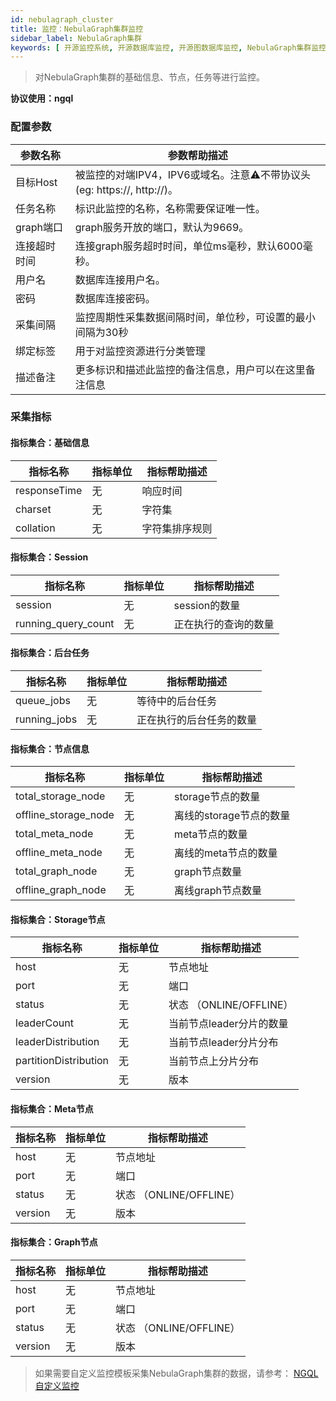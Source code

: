 ```yaml
---
id: nebulagraph_cluster
title: 监控：NebulaGraph集群监控
sidebar_label: NebulaGraph集群
keywords: [ 开源监控系统, 开源数据库监控, 开源图数据库监控, NebulaGraph集群监控 ]
---
```


> 对NebulaGraph集群的基础信息、节点，任务等进行监控。

**协议使用：ngql**

### 配置参数

|  参数名称   |                        参数帮助描述                        |
|---------|------------------------------------------------------|
| 目标Host  | 被监控的对端IPV4，IPV6或域名。注意⚠️不带协议头(eg: https://, http://)。 |
| 任务名称    | 标识此监控的名称，名称需要保证唯一性。                                  |
| graph端口 | graph服务开放的端口，默认为9669。                                |
| 连接超时时间  | 连接graph服务超时时间，单位ms毫秒，默认6000毫秒。                       |
| 用户名     | 数据库连接用户名。                                            |
| 密码      | 数据库连接密码。                                             |
| 采集间隔    | 监控周期性采集数据间隔时间，单位秒，可设置的最小间隔为30秒                       |
| 绑定标签    | 用于对监控资源进行分类管理                                        |
| 描述备注    | 更多标识和描述此监控的备注信息，用户可以在这里备注信息                          |

### 采集指标

#### 指标集合：基础信息

|     指标名称     | 指标单位 | 指标帮助描述  |
|--------------|------|---------|
| responseTime | 无    | 响应时间    |
| charset      | 无    | 字符集     |
| collation    | 无    | 字符集排序规则 |

#### 指标集合：Session

|        指标名称         | 指标单位 |   指标帮助描述   |
|---------------------|------|------------|
| session             | 无    | session的数量 |
| running_query_count | 无    | 正在执行的查询的数量 |

#### 指标集合：后台任务

|     指标名称     | 指标单位 |    指标帮助描述    |
|--------------|------|--------------|
| queue_jobs   | 无    | 等待中的后台任务     |
| running_jobs | 无    | 正在执行的后台任务的数量 |

#### 指标集合：节点信息

|         指标名称         | 指标单位 |     指标帮助描述      |
|----------------------|------|-----------------|
| total_storage_node   | 无    | storage节点的数量    |
| offline_storage_node | 无    | 离线的storage节点的数量 |
| total_meta_node      | 无    | meta节点的数量       |
| offline_meta_node    | 无    | 离线的meta节点的数量    |
| total_graph_node     | 无    | graph节点数量       |
| offline_graph_node   | 无    | 离线graph节点数量     |

#### 指标集合：Storage节点

|         指标名称          | 指标单位 |       指标帮助描述        |
|-----------------------|------|---------------------|
| host                  | 无    | 节点地址                |
| port                  | 无    | 端口                  |
| status                | 无    | 状态 （ONLINE/OFFLINE） |
| leaderCount           | 无    | 当前节点leader分片的数量     |
| leaderDistribution    | 无    | 当前节点leader分片分布      |
| partitionDistribution | 无    | 当前节点上分片分布           |
| version               | 无    | 版本                  |

#### 指标集合：Meta节点

|  指标名称   | 指标单位 |       指标帮助描述        |
|---------|------|---------------------|
| host    | 无    | 节点地址                |
| port    | 无    | 端口                  |
| status  | 无    | 状态 （ONLINE/OFFLINE） |
| version | 无    | 版本                  |

#### 指标集合：Graph节点

|  指标名称   | 指标单位 |       指标帮助描述        |
|---------|------|---------------------|
| host    | 无    | 节点地址                |
| port    | 无    | 端口                  |
| status  | 无    | 状态 （ONLINE/OFFLINE） |
| version | 无    | 版本                  |

> 如果需要自定义监控模板采集NebulaGraph集群的数据，请参考： [NGQL自定义监控](../advanced/extend-ngql.md)

